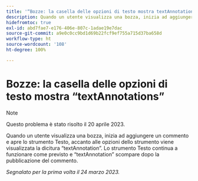 ```yaml
---
title: '“Bozze: la casella delle opzioni di testo mostra textAnnotations”'
description: Quando un utente visualizza una bozza, inizia ad aggiungere un commento e apre lo strumento Testo, accanto alle opzioni dello strumento viene visualizzata la dicitura textAnnotation. Lo strumento Testo continua a funzionare come previsto e la dicitura textAnnotation scompare dopo la pubblicazione del commento.
hidefromtoc: true
exl-id: abd7fae7-e176-406e-807c-1adae19e7dac
source-git-commit: a9e0c0cc9bd1d69b22fcf9ef755a715d37ba658d
workflow-type: ht
source-wordcount: '108'
ht-degree: 100%

---
```


# Bozze: la casella delle opzioni di testo mostra “textAnnotations”

<!--This article is on the WF and WFP TOCs-->

>[!NOTE]
>
>Questo problema è stato risolto il 20 aprile 2023.

Quando un utente visualizza una bozza, inizia ad aggiungere un commento e apre lo strumento Testo, accanto alle opzioni dello strumento viene visualizzata la dicitura “textAnnotation”. Lo strumento Testo continua a funzionare come previsto e “textAnnotation” scompare dopo la pubblicazione del commento.

_Segnalato per la prima volta il 24 marzo 2023._
